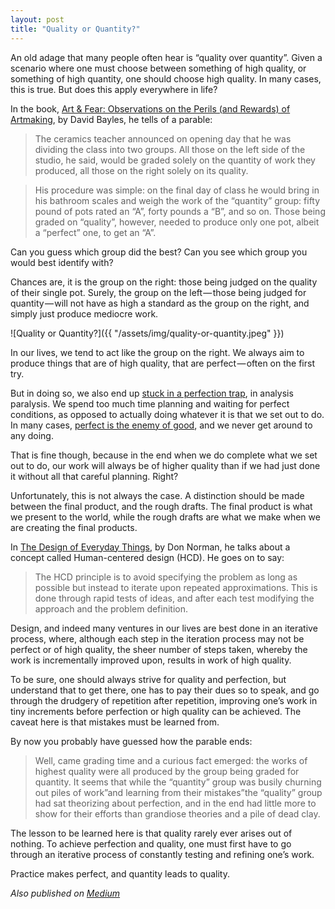 ```yaml
---
layout: post
title: "Quality or Quantity?"
---
```


An old adage that many people often hear is “quality over quantity”. Given a scenario where one must choose between something of high quality, or something of high quantity, one should choose high quality. In many cases, this is true. But does this apply everywhere in life?

In the book, [Art & Fear: Observations on the Perils (and Rewards) of Artmaking](https://www.amazon.ca/Art-Fear-Observations-Rewards-Artmaking/dp/0961454733), by David Bayles, he tells of a parable:

> The ceramics teacher announced on opening day that he was dividing the class into two groups. All those on the left side of the studio, he said, would be graded solely on the quantity of work they produced, all those on the right solely on its quality.

> His procedure was simple: on the final day of class he would bring in his bathroom scales and weigh the work of the “quantity” group: fifty pound of pots rated an “A”, forty pounds a “B”, and so on. Those being graded on “quality”, however, needed to produce only one pot, albeit a “perfect” one, to get an “A”.

Can you guess which group did the best? Can you see which group you would best identify with?

Chances are, it is the group on the right: those being judged on the quality of their single pot. Surely, the group on the left — those being judged for quantity — will not have as high a standard as the group on the right, and simply just produce mediocre work.

![Quality or Quantity?]({{ "/assets/img/quality-or-quantity.jpeg" }})

In our lives, we tend to act like the group on the right. We always aim to produce things that are of high quality, that are perfect — often on the first try.

But in doing so, we also end up [stuck in a perfection trap](https://hungryminds.quora.com/Avoiding-The-Perfection-Trap), in analysis paralysis. We spend too much time planning and waiting for perfect conditions, as opposed to actually doing whatever it is that we set out to do. In many cases, [perfect is the enemy of good](https://hungryminds.quora.com/Perfect-is-the-Enemy-of-Good), and we never get around to any doing.

That is fine though, because in the end when we do complete what we set out to do, our work will always be of higher quality than if we had just done it without all that careful planning. Right?

Unfortunately, this is not always the case. A distinction should be made between the final product, and the rough drafts. The final product is what we present to the world, while the rough drafts are what we make when we are creating the final products.

In [The Design of Everyday Things](https://en.wikipedia.org/wiki/The_Design_of_Everyday_Things), by Don Norman, he talks about a concept called Human-centered design (HCD). He goes on to say:

> The HCD principle is to avoid specifying the problem as long as possible but instead to iterate upon repeated approximations. This is done through rapid tests of ideas, and after each test modifying the approach and the problem definition.

Design, and indeed many ventures in our lives are best done in an iterative process, where, although each step in the iteration process may not be perfect or of high quality, the sheer number of steps taken, whereby the work is incrementally improved upon, results in work of high quality.

To be sure, one should always strive for quality and perfection, but understand that to get there, one has to pay their dues so to speak, and go through the drudgery of repetition after repetition, improving one’s work in tiny increments before perfection or high quality can be achieved. The caveat here is that mistakes must be learned from.

By now you probably have guessed how the parable ends:

> Well, came grading time and a curious fact emerged: the works of highest quality were all produced by the group being graded for quantity. It seems that while the “quantity” group was busily churning out piles of work”and learning from their mistakes”the “quality” group had sat theorizing about perfection, and in the end had little more to show for their efforts than grandiose theories and a pile of dead clay.

The lesson to be learned here is that quality rarely ever arises out of nothing. To achieve perfection and quality, one must first have to go through an iterative process of constantly testing and refining one’s work.

Practice makes perfect, and quantity leads to quality.

*Also published on [Medium](https://medium.com/@LeNPaul/quality-or-quantity-d1a264d39de)*
